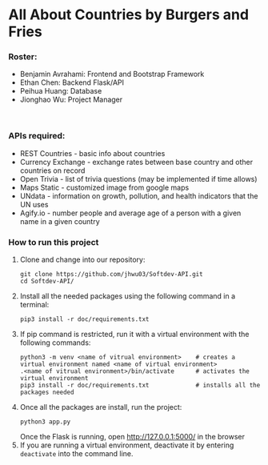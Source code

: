 # All About Countries by Burgers and Fries

### Roster:
- Benjamin Avrahami: Frontend and Bootstrap Framework
- Ethan Chen: Backend Flask/API
- Peihua Huang: Database
- Jionghao Wu: Project Manager

<br>

### APIs required:
- REST Countries - basic info about countries
- Currency Exchange - exchange rates between base country and other countries on record
- Open Trivia - list of trivia questions (may be implemented if time allows)
- Maps Static - customized image from google maps
- UNdata - information on growth, pollution, and health indicators that the UN uses
- Agify.io - number people and average age of a person with a given name in a given country


### How to run this project
1. Clone and change into our repository:
   ```
   git clone https://github.com/jhwu03/Softdev-API.git
   cd Softdev-API/
   ```
2. Install all the needed packages using the following command in a terminal: <br>
   ```
   pip3 install -r doc/requirements.txt
   ```
3. If pip command is restricted, run it with a virtual environment with the following commands:
   ```
   python3 -m venv <name of vitrual environment>    # creates a virtual environment named <name of virtual environment>
   .<name of vitrual environment>/bin/activate      # activates the virtual environment
   pip3 install -r doc/requirements.txt             # installs all the packages needed
   ```
4. Once all the packages are install, run the project:
   ```
   python3 app.py
   ```
   Once the Flask is running, open http://127.0.0.1:5000/ in the browser
5. If you are running a virtual environment, deactivate it by entering `deactivate` into the command line.
